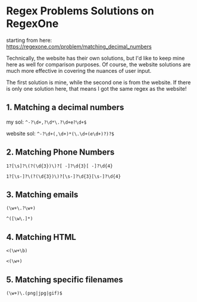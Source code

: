 # Regex Problems Solutions on RegexOne
starting from here:
https://regexone.com/problem/matching_decimal_numbers

Technically, the website has their own solutions, but I'd like to keep mine here as well for comparison purposes. Of course, the website solutions are much more effective in covering the nuances of user input.

The first solution is mine, while the second one is from the website. If there is only one solution here, that means I got the same regex as the website!
## 1. Matching a decimal numbers

 my sol: ```^-?\d+,?\d*\.?\d+e?\d+$```

website sol: ```^-?\d+(,\d+)*(\.\d+(e\d+)?)?$```

## 2. Matching Phone Numbers
```1?[\s]?\(?(\d{3})\)?[ -]?\d{3}[ -]?\d{4}```

```1?[\s-]?\(?(\d{3})\)?[\s-]?\d{3}[\s-]?\d{4}```

## 3. Matching emails
```(\w+\.?\w+)```

```^([\w\.]*)```

## 4. Matching HTML
```<(\w+\b)```

```<(\w+)```

## 5. Matching specific filenames
```(\w+)\.(png|jpg|gif)$```
